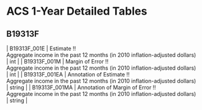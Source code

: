 # ACS 1-Year Detailed Tables

## B19313F

| B19313F_001E | Estimate !!<br>Aggregate income in the past 12 months (in 2010 inflation-adjusted dollars) | int |
| B19313F_001M | Margin of Error !!<br>Aggregate income in the past 12 months (in 2010 inflation-adjusted dollars) | int |
| B19313F_001EA | Annotation of Estimate !!<br>Aggregate income in the past 12 months (in 2010 inflation-adjusted dollars) | string |
| B19313F_001MA | Annotation of Margin of Error !!<br>Aggregate income in the past 12 months (in 2010 inflation-adjusted dollars) | string |

